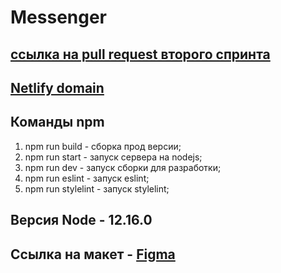 
# Messenger

## [ссылка на pull request второго спринта](https://github.com/venmovs/middle.messenger.praktikum.yandex/pull/6)

## [Netlify domain](https://angry-agnesi-d0e795.netlify.app)

## Команды npm
1. npm run build - сборка прод версии;
2. npm run start - запуск сервера на nodejs;
3. npm run dev - запуск сборки для разработки;
4. npm run eslint - запуск eslint;
5. npm run stylelint - запуск stylelint;


## Версия Node - 12.16.0

## Ссылка на макет - [Figma](https://www.figma.com/file/4W66bqqEpa3iwmj7JzH5KU/Yandex-Messenger?node-id=0%3A1)

